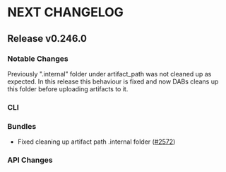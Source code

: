 # NEXT CHANGELOG

## Release v0.246.0

### Notable Changes
Previously ".internal" folder under artifact_path was not cleaned up as expected. In this release this behaviour is fixed and now DABs cleans up this folder before uploading artifacts to it.

### CLI

### Bundles
* Fixed cleaning up artifact path .internal folder ([#2572](https://github.com/databricks/cli/pull/2572))

### API Changes

